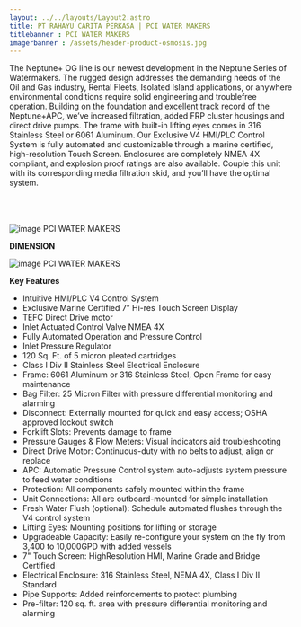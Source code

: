 ```yaml
---
layout: ../../layouts/Layout2.astro
title: PT RAHAYU CARITA PERKASA | PCI WATER MAKERS
titlebanner : PCI WATER MAKERS
imagerbanner : /assets/header-product-osmosis.jpg
---
```

The Neptune+ OG line is our newest development in the Neptune Series of Watermakers. The rugged design addresses the demanding needs of the Oil and Gas industry, Rental Fleets, Isolated Island applications, or anywhere environmental conditions require solid engineering and troublefree operation. Building on the foundation and excellent track record of the Neptune+APC, we’ve increased filtration, added FRP cluster housings and direct drive pumps. The frame with built-in lifting eyes comes in 316 Stainless Steel or 6061 Aluminum. Our Exclusive V4 HMI/PLC Control System is fully automated and customizable through a marine certified, high-resolution Touch Screen. Enclosures are completely NMEA 4X compliant, and explosion proof ratings are also available. Couple this unit with its corresponding media filtration skid, and you’ll have the optimal system.<br /><br /><br /><br />

![image PCI WATER MAKERS](/assets/gambar-konten-osmosis1.jpg)

**DIMENSION**

![image PCI WATER MAKERS](/assets/neptune_OG.png)

**Key Features**

- Intuitive HMI/PLC V4 Control System
- Exclusive Marine Certified 7” Hi-res Touch Screen Display
- TEFC Direct Drive motor
- Inlet Actuated Control Valve NMEA 4X
- Fully Automated Operation and Pressure Control
- Inlet Pressure Regulator
- 120 Sq. Ft. of 5 micron pleated cartridges
- Class I Div II Stainless Steel Electrical Enclosure
- Frame: 6061 Aluminum or 316 Stainless Steel, Open Frame for easy maintenance
- Bag Filter: 25 Micron Filter with pressure differential monitoring and alarming
- Disconnect: Externally mounted for quick and easy access; OSHA approved lockout switch
- Forklift Slots: Prevents damage to frame
- Pressure Gauges & Flow Meters: Visual indicators aid troubleshooting
- Direct Drive Motor: Continuous-duty with no belts to adjust, align or replace
- APC: Automatic Pressure Control system auto-adjusts system pressure to feed water conditions
- Protection: All components safely mounted within the frame
- Unit Connections: All are outboard-mounted for simple installation
- Fresh Water Flush (optional): Schedule automated flushes through the V4 control system
- Lifting Eyes: Mounting positions for lifting or storage
- Upgradeable Capacity: Easily re-configure your system on the fly from 3,400 to 10,000GPD with added vessels
- 7" Touch Screen: HighResolution HMI, Marine Grade and Bridge Certified
- Electrical Enclosure: 316 Stainless Steel, NEMA 4X, Class I Div II Standard
- Pipe Supports: Added reinforcements to protect plumbing
- Pre-filter: 120 sq. ft. area with pressure differential monitoring and alarming